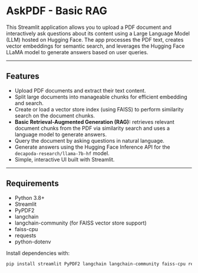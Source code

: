 # AskPDF - Basic RAG

This Streamlit application allows you to upload a PDF document and interactively ask questions about its content using a Large Language Model (LLM) hosted on Hugging Face. The app processes the PDF text, creates vector embeddings for semantic search, and leverages the Hugging Face LLaMA model to generate answers based on user queries.

---

## Features

- Upload PDF documents and extract their text content.
- Split large documents into manageable chunks for efficient embedding and search.
- Create or load a vector store index (using FAISS) to perform similarity search on the document chunks.
- **Basic Retrieval-Augmented Generation (RAG):** retrieves relevant document chunks from the PDF via similarity search and uses a language model to generate answers.  
- Query the document by asking questions in natural language.
- Generate answers using the Hugging Face Inference API for the `decapoda-research/llama-7b-hf` model.
- Simple, interactive UI built with Streamlit.

---

## Requirements

- Python 3.8+
- Streamlit
- PyPDF2
- langchain
- langchain-community (for FAISS vector store support)
- faiss-cpu
- requests
- python-dotenv

Install dependencies with:

```bash
pip install streamlit PyPDF2 langchain langchain-community faiss-cpu requests python-dotenv
